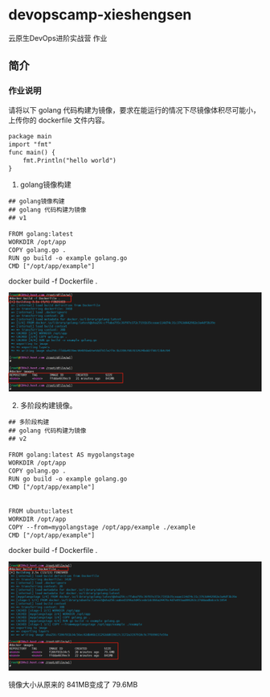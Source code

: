 # devopscamp-xieshengsen
云原生DevOps进阶实战营 作业

## 简介
### 作业说明
请将以下 golang 代码构建为镜像，要求在能运行的情况下尽镜像体积尽可能小，上传你的 dockerfile 文件内容。
```
package main
import "fmt"
func main() {
    fmt.Println("hello world")
}
```

1. golang镜像构建

```
## golang镜像构建
## golang 代码构建为镜像
## v1

FROM golang:latest
WORKDIR /opt/app
COPY golang.go .
RUN go build -o example golang.go
CMD ["/opt/app/example"]
```

docker build -f Dockerfile .

![8b0ad3c5-6444-486a-ab0d-5d523d286a0e.png](week1-1_files/8b0ad3c5-6444-486a-ab0d-5d523d286a0e.png)


2. 多阶段构建镜像。
```
## 多阶段构建
## golang 代码构建为镜像
## v2

FROM golang:latest AS mygolangstage
WORKDIR /opt/app
COPY golang.go .
RUN go build -o example golang.go
CMD ["/opt/app/example"]


FROM ubuntu:latest
WORKDIR /opt/app
COPY --from=mygolangstage /opt/app/example ./example
CMD ["/opt/app/example"]
```

docker build -f Dockerfile .

![df13a2d2-d222-4221-a9b6-55016a84ecc0.png](week1-1_files/df13a2d2-d222-4221-a9b6-55016a84ecc0.png)

镜像大小从原来的 841MB变成了 79.6MB


